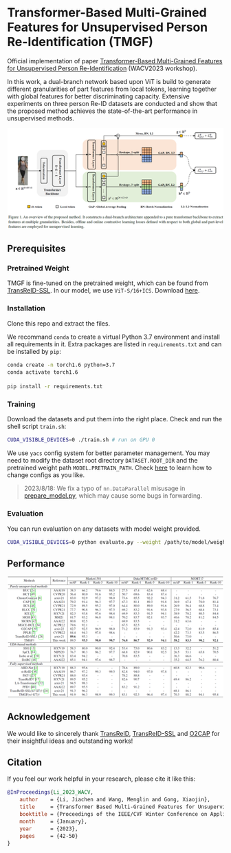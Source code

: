 # Transformer-Based Multi-Grained Features for Unsupervised Person Re-Identification (TMGF)

<!-- The code will be available soon. -->

Official implementation of paper [Transformer-Based Multi-Grained Features for Unsupervised Person Re-Identification](https://openaccess.thecvf.com/content/WACV2023W/RWS/html/Li_Transformer_Based_Multi-Grained_Features_for_Unsupervised_Person_Re-Identification_WACVW_2023_paper.html) (WACV2023 workshop).

In this work, a dual-branch network based upon ViT is build to generate different granularities of part features from local tokens, learning together with global features for better discriminating capacity. Extensive experiments on three person Re-ID datasets are conducted and show that the proposed method achieves the state-of-the-art performance in unsupervised methods.

![pipeline](assets/pipeline.png)

## Prerequisites

### Pretrained Weight

TMGF is fine-tuned on the pretrained weight, which can be found from [TransReID-SSL](https://github.com/damo-cv/TransReID-SSL). In our model, we use `ViT-S/16+ICS`. Download [here](https://drive.google.com/file/d/18FL9JaJNlo15-UksalcJRXX-0dgo4Mz4/view?usp=sharing).

### Installation

Clone this repo and extract the files.

We recommand `conda` to create a virtual Python 3.7 environment and install all requirements in it. Extra packages are listed in `requirements.txt` and can be installed by `pip`:

```bash
conda create -n torch1.6 python=3.7
conda activate torch1.6

pip install -r requirements.txt
```

### Training

Download the datasets and put them into the right place.
Check and run the shell script `train.sh`:

```bash
CUDA_VISIBLE_DEVICES=0 ./train.sh # run on GPU 0
```

We use `yacs` config system for better parameter management. You may need to modify the dataset root directory `DATASET.ROOT_DIR` and the pretrained weight path `MODEL.PRETRAIN_PATH`. Check [here](https://github.com/rbgirshick/yacs) to learn how to change configs as you like.

> 2023/8/18: We fix a typo of `nn.DataParallel` misusage in [prepare_model.py](https://github.com/RikoLi/WACV23-workshop-TMGF/blob/main/libs/utils/prepare_model.py), which may cause some bugs in forwarding.


### Evaluation

You can run evaluation on any datasets with model weight provided.

```bash
CUDA_VISIBLE_DEVICES=0 python evaluate.py --weight /path/to/model/weight.pth --conf configs/TMGF_full.yml # run on GPU 0
```

## Performance

![perf](assets/perf.png)

## Acknowledgement

We would like to sincerely thank [TransReID](https://github.com/damo-cv/TransReID), [TransReID-SSL](https://github.com/damo-cv/TransReID-SSL) and [O2CAP](https://github.com/Terminator8758/O2CAP) for their insightful ideas and outstanding works!

## Citation

If you feel our work helpful in your research, please cite it like this:

```bibtex
@InProceedings{Li_2023_WACV,
    author    = {Li, Jiachen and Wang, Menglin and Gong, Xiaojin},
    title     = {Transformer Based Multi-Grained Features for Unsupervised Person Re-Identification},
    booktitle = {Proceedings of the IEEE/CVF Winter Conference on Applications of Computer Vision (WACV) Workshops},
    month     = {January},
    year      = {2023},
    pages     = {42-50}
}
```
